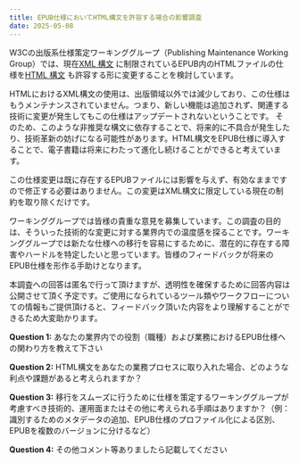 ```yaml
---
title: EPUB仕様においてHTML構文を許容する場合の影響調査
date: 2025-05-08
---
```


W3Cの出版系仕様策定ワーキンググループ（Publishing Maintenance Working Group）では、現在[XML 構文](https://html.spec.whatwg.org/multipage/xhtml.html#the-xhtml-syntax) に制限されているEPUB内のHTMLファイルの仕様を[HTML 構文](https://html.spec.whatwg.org/multipage/syntax.html#syntax) も許容する形に変更することを検討しています。

HTMLにおけるXML構文の使用は、出版領域以外では減少しており、この仕様はもうメンテナンスされていません。つまり、新しい機能は追加されず、関連する技術に変更が発生してもこの仕様はアップデートされないということです。
そのため、このような非推奨な構文に依存することで、将来的に不具合が発生したり、技術革新の妨げになる可能性があります。HTML構文をEPUB仕様に導入することで、電子書籍は将来にわたって進化し続けることができると考えています。

この仕様変更は既に存在するEPUBファイルには影響を与えず、有効なままですので修正する必要はありません。この変更はXML構文に限定している現在の制約を取り除くだけです。

ワーキンググループでは皆様の貴重な意見を募集しています。この調査の目的は、そういった技術的な変更に対する業界内での温度感を探ることです。ワーキンググループでは新たな仕様への移行を容易にするために、潜在的に存在する障害やハードルを特定したいと思っています。皆様のフィードバックが将来のEPUB仕様を形作る手助けとなります。

本調査への回答は匿名で行って頂けますが、透明性を確保するために回答内容は公開させて頂く予定です。ご使用になられているツール類やワークフローについての情報もご提供頂けると、フィードバック頂いた内容をより理解することができるため大変助かります。

**Question 1:** あなたの業界内での役割（職種）および業務におけるEPUB仕様への関わり方を教えて下さい

**Question 2:** HTML構文をあなたの業務プロセスに取り入れた場合、どのような利点や課題があると考えられますか？

**Question 3:** 移行をスムーズに行うために仕様を策定するワーキンググループが考慮すべき技術的、運用面またはその他に考えられる手順はありますか？（例：識別するためのメタデータの追加、EPUB仕様のプロファイル化による区別、EPUBを複数のバージョンに分けるなど）

**Question 4:** その他コメント等ありましたら記載してください
